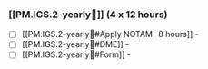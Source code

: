 ### [[PM.IGS.2-yearly🛫]] (4 x 12 hours)
- [ ] [[PM.IGS.2-yearly🛫#Apply NOTAM -8 hours]] -
- [ ] [[PM.IGS.2-yearly🛫#DME]] -
- [ ] [[PM.IGS.2-yearly🛫#Form]] -